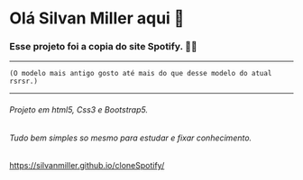 # Olá Silvan Miller aqui :see_no_evil:

### Esse projeto foi a copia do site Spotify. :musical_note::musical_score:

------

```
(O modelo mais antigo gosto até mais do que desse modelo do atual rsrsr.)
```

------

###### Projeto em html5, Css3 e Bootstrap5. 

###### Tudo bem simples so mesmo para estudar e fixar conhecimento.


https://silvanmiller.github.io/cloneSpotify/


